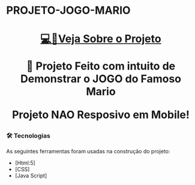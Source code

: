 # PROJETO-JOGO-MARIO 
<h1 align="center">
<a href="" target="_blank">💻📰Veja Sobre o Projeto</a>

<p align="center">🚀 Projeto Feito com intuito de Demonstrar o JOGO do Famoso Mario</p>
<p> Projeto  NAO Resposivo em Mobile!</p>


### 🛠 Tecnologias

As seguintes ferramentas foram usadas na construção do projeto:
- [Html:5]
- [CSS]
- [Java Script]
